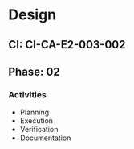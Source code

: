 # Design

## CI: CI-CA-E2-003-002
## Phase: 02

### Activities
- Planning
- Execution
- Verification
- Documentation
